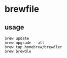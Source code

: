 # brewfile

## usage

```
brew update
brew upgrade --all
brew tap homebrew/brewdler
brew brewdle
```
